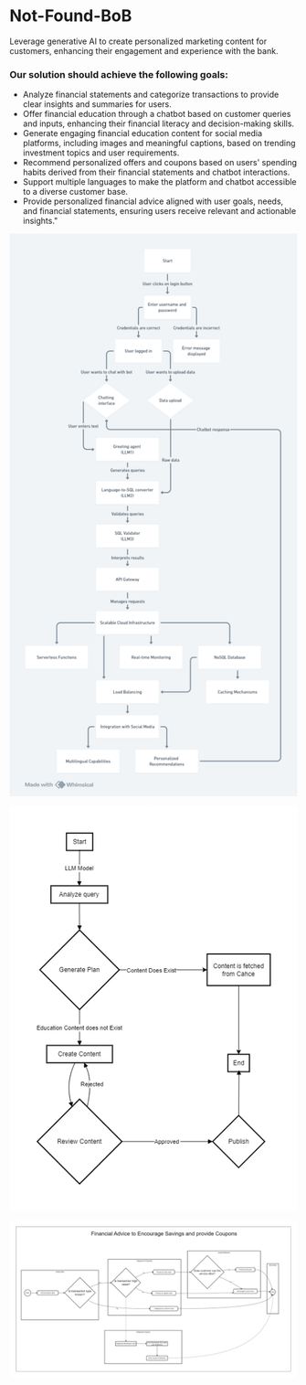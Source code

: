 # Not-Found-BoB
Leverage generative AI to create personalized marketing content for customers, enhancing their engagement and experience with the bank.

### Our solution should achieve the following goals:
- Analyze financial statements and categorize transactions to provide clear insights and summaries for users.
- Offer financial education through a chatbot based on customer queries and inputs, enhancing their financial literacy and decision-making skills.
- Generate engaging financial education content for social media platforms, including images and meaningful captions, based on trending investment topics and user requirements.
- Recommend personalized offers and coupons based on users' spending habits derived from their financial statements and chatbot interactions.
- Support multiple languages to make the platform and chatbot accessible to a diverse customer base.
- Provide personalized financial advice aligned with user goals, needs, and financial statements, ensuring users receive relevant and actionable insights."

![Architecture of AI Agents](https://github.com/UdtaPakshi/Not-Found-BoB/blob/main/architecture_agent.png)

![Flowchart showing financial literacy content genaration](https://github.com/UdtaPakshi/Not-Found-BoB/blob/main/financial_literacy_flowchart.png)


![Flowchart showing LLM agent reccomending coupons](https://github.com/UdtaPakshi/Not-Found-BoB/blob/main/savings_coupons_flowchart.png)
